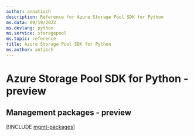 ```yaml
---
author: annatisch
description: Reference for Azure Storage Pool SDK for Python
ms.data: 09/19/2022
ms.devlang: python
ms.service: storagepool
ms.topic: reference
title: Azure Storage Pool SDK for Python
ms.author: antisch
---
```

# Azure Storage Pool SDK for Python - preview

## Management packages - preview
[!INCLUDE [mgmt-packages](storage-pool-mgmt-index.md)]